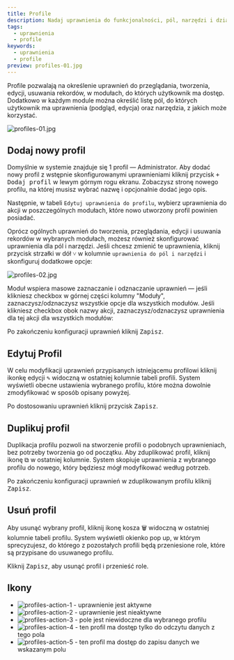 ```yaml
---
title: Profile
description: Nadaj uprawnienia do funkcjonalności, pól, narzędzi i działań, wykorzystywanych przez użytkowników systemu podczas codziennej pracy z systemem.
tags:
  - uprawnienia
  - profile
keywords:
  - uprawnienia
  - profile
preview: profiles-01.jpg
---
```


Profile pozwalają na określenie uprawnień do przeglądania, tworzenia, edycji, usuwania rekordów, w modułach, do których użytkownik ma dostęp. Dodatkowo w każdym module można określić listę pól, do których użytkownik ma uprawnienia (podgląd, edycja) oraz narzędzia, z jakich może korzystać.

![profiles-01.jpg](profiles-01.jpg)

## Dodaj nowy profil

Domyślnie w systemie znajduje się 1 profil — Administrator. Aby dodać nowy profil z wstępnie skonfigurowanymi uprawnieniami kliknij przycisk <kbd>+ Dodaj profil</kbd> w lewym górnym rogu ekranu. Zobaczysz stronę nowego profilu, na której musisz wybrać nazwę i opcjonalnie dodać jego opis.

Następnie, w tabeli `Edytuj uprawnienia do profilu`, wybierz uprawnienia do akcji w poszczególnych modułach, które nowo utworzony profil powinien posiadać.

Oprócz ogólnych uprawnień do tworzenia, przeglądania, edycji i usuwania rekordów w wybranych modułach, możesz również skonfigurować uprawnienia dla pól i narzędzi. Jeśli chcesz zmienić te uprawnienia, kliknij przycisk strzałki w dół <kbd>˅</kbd> w kolumnie `uprawnienia do pól i narzędzi` i skonfiguruj dodatkowe opcje:

![profiles-02.jpg](profiles-02.jpg)

Moduł wspiera masowe zaznaczanie i odznaczanie uprawnień — jeśli klikniesz checkbox w górnej części kolumny "Moduły", zaznaczysz/odznaczysz wszystkie opcje dla wszystkich modułów. Jeśli klikniesz checkbox obok nazwy akcji, zaznaczysz/odznaczysz uprawnienia dla tej akcji dla wszystkich modułów:

Po zakończeniu konfiguracji uprawnień kliknij <kbd>Zapisz</kbd>.

## Edytuj Profil

W celu modyfikacji uprawnień przypisanych istniejącemu profilowi kliknij ikonkę edycji <kbd>✎</kbd> widoczną w ostatniej kolumnie tabeli profili. System wyświetli obecne ustawienia wybranego profilu, które można dowolnie zmodyfikować w sposób opisany powyżej.

Po dostosowaniu uprawnień kliknij przycisk <kbd>Zapisz</kbd>.

## Duplikuj profil

Duplikacja profilu pozwoli na stworzenie profili o podobnych uprawnieniach, bez potrzeby tworzenia go od początku. Aby zduplikować profil, kliknij ikonę <kbd>⧉</kbd> w ostatniej kolumnie. System skopiuje uprawnienia z wybranego profilu do nowego, który będziesz mógł modyfikować według potrzeb.

Po zakończeniu konfiguracji uprawnień w zduplikowanym profilu kliknij <kbd>Zapisz</kbd>.

## Usuń profil

Aby usunąć wybrany profil, kliknij ikonę kosza <kbd>🗑</kbd> widoczną w ostatniej kolumnie tabeli profilu. System wyświetli okienko pop up, w którym sprecyzujesz, do którego z pozostałych profili będą przeniesione role, które są przypisane do usuwanego profilu.

Kliknij <kbd>Zapisz</kbd>, aby usunąć profil i przenieść role.

## Ikony

- ![profiles-action-1](profiles-action-1.jpg) - uprawnienie jest aktywne
- ![profiles-action-2](profiles-action-2.jpg) - uprawnienie jest nieaktywne
- ![profiles-action-3](profiles-action-3.jpg) - pole jest niewidoczne dla wybranego profilu
- ![profiles-action-4](profiles-action-4.jpg) - ten profil ma dostęp tylko do odczytu danych z tego pola
- ![profiles-action-5](profiles-action-5.jpg) - ten profil ma dostęp do zapisu danych we wskazanym polu
